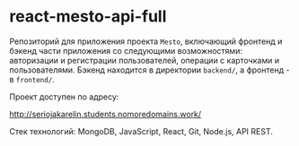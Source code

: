 # react-mesto-api-full
Репозиторий для приложения проекта `Mesto`, включающий фронтенд и бэкенд части приложения со следующими возможностями: авторизации и регистрации пользователей, операции с карточками и пользователями. Бэкенд находится в директории `backend/`, а фронтенд - в `frontend/`. 
  
Проект доступен по адресу:

http://seriojakarelin.students.nomoredomains.work/

Стек технологий: MongoDB, JavaScript, React, Git, Node.js, API REST.
